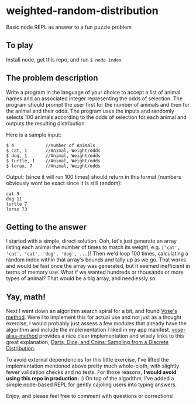 weighted-random-distribution
============================
Basic node REPL as answer to a fun puzzle problem

## To play
Install node, get this repo, and run `$ node index`

## The problem description
Write a program in the language of your choice to accept a list of animal names and an associated integer representing the odds of selection.  The program should prompt the user first for the number of animals and then for the animal and their odds. The program uses the inputs and randomly selects 100 animals according to the odds of selection for each animal and outputs the resulting distribution.
 
Here is a sample input:

```
$ 4            //number of Animals
$ cat, 1       //Animal, Weight/odds
$ dog, 1       //Animal, Weight/odds
$ turtle, 1    //Animal, Weight/odds
$ lorax, 7     //Animal, Weight/odds
```

Output: (since it will run 100 times) should return in this format (numbers obviously wont be exact since it is still random):

```
cat 9
dog 11
turtle 7
lorax 73
```

## Getting to the answer
I started with a simple, direct solution. Ooh, let's just generate an array listing each animal the number of times to match its weight, e.g. `['cat', 'cat', 'cat', 'dog', 'dog', ...]`! Then we'd loop 100 times, calculating a random index within that array's bounds and tally up as we go. That works and would be fast once the array was generated, but it seemed inefficient in terms of memory use. What if we wanted hundreds or thousands or more types of animal? That would be a big array, and needlessly so.

## Yay, math!
Next I went down an algorithm search spiral for a bit, and found [Vose's method](http://web.eecs.utk.edu/~vose/Publications/random.pdf). Were I to implement this for actual use and not just as a thought exercise, I would probably just assess a few modules that already have the algorithm and include the implementation I liked in my app manifest. [vose-alias-method](https://github.com/jdiscar/vose-alias-method.js) provides a nice clear implementation and wisely links to this great explanation, [Darts, Dice, and Coins: Sampling from a Discrete Distribution](http://www.keithschwarz.com/darts-dice-coins/).

To avoid external dependencies for this little exercise, I've lifted the implementation mentioned above pretty much whole-cloth, with slightly fewer validation checks and no tests. For those reasons, **I would avoid using this repo in production.** :) On top of the algorithm, I've added a simple node-based REPL for gently cajoling users into typing answers.

Enjoy, and please feel free to comment with questions or corrections!
